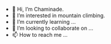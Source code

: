 - 👋 Hi, I’m Chaminade.
- 👀 I’m interested in mountain climbing.
- 🌱 I’m currently learning ...
- 💞️ I’m looking to collaborate on ...
- 📫 How to reach me ...

<!---
batty930/batty930 is a ✨ special ✨ repository because its `README.md` (this file) appears on your GitHub profile.
You can click the Preview link to take a look at your changes.
--->
